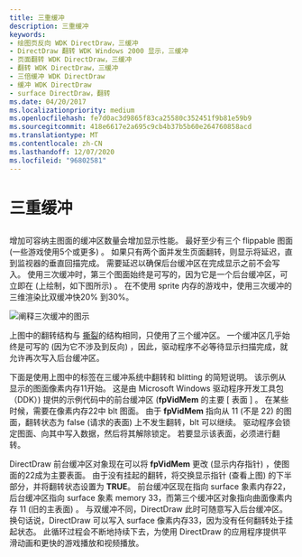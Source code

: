 ```yaml
---
title: 三重缓冲
description: 三重缓冲
keywords:
- 绘图页反向 WDK DirectDraw，三缓冲
- DirectDraw 翻转 WDK Windows 2000 显示，三缓冲
- 页面翻转 WDK DirectDraw，三缓冲
- 翻转 WDK DirectDraw，三缓冲
- 三倍缓冲 WDK DirectDraw
- 缓冲 WDK DirectDraw
- surface DirectDraw，翻转
ms.date: 04/20/2017
ms.localizationpriority: medium
ms.openlocfilehash: fe7d0ac3d9865f83ca25580c352451f9b81e59b9
ms.sourcegitcommit: 418e6617e2a695c9cb4b37b5b60e264760858acd
ms.translationtype: MT
ms.contentlocale: zh-CN
ms.lasthandoff: 12/07/2020
ms.locfileid: "96802581"
---
```

# <a name="triple-buffering"></a>三重缓冲


## <span id="ddk_triple_buffering_gg"></span><span id="DDK_TRIPLE_BUFFERING_GG"></span>


增加可容纳主图面的缓冲区数量会增加显示性能。 最好至少有三个 flippable 图面 (一些游戏使用5个或更多) 。 如果只有两个面并发生页面翻转，则显示将延迟，直到监视器的垂直回描完成。 需要延迟以确保后台缓冲区在完成显示之前不会写入。 使用三次缓冲时，第三个图面始终是可写的，因为它是一个后台缓冲区，可立即在 (上绘制，如下图所示) 。 在不使用 sprite 内存的游戏中，使用三次缓冲的三维渲染比双缓冲快20% 到30%。

![阐释三次缓冲的图示](images/ddfig9.png)

上图中的翻转结构与 [撕裂](tearing.md)的结构相同，只使用了三个缓冲区。 一个缓冲区几乎始终是可写的 (因为它不涉及到反向) ，因此，驱动程序不必等待显示扫描完成，就允许再次写入后台缓冲区。

下面是使用上图中的标签在三缓冲系统中翻转和 blitting 的简短说明。 该示例从显示的图面像素内存11开始。 这是由 Microsoft Windows 驱动程序开发工具包（DDK）) 提供的示例代码中的前台缓冲区 (**fpVidMem** 的主要 \[ 表面 \] 。 在某些时候，需要在像素内存22中 blt 图面。 由于 **fpVidMem** 指向从 11 (不是 22) 的图面，翻转状态为 false (请求的表面) 上不发生翻转，blt 可以继续。 驱动程序会锁定图面、向其中写入数据，然后将其解除锁定。 若要显示该表面，必须进行翻转。

DirectDraw 前台缓冲区对象现在可以将 **fpVidMem** 更改 (显示内存指针) ，使图面的22成为主要表面。 由于没有挂起的翻转，将交换显示指针 (查看上图) 的下半部分，并将翻转状态设置为 **TRUE**。 前台缓冲区现在指向 surface 象素内存22，后台缓冲区指向 surface 象素 memory 33，而第三个缓冲区对象指向曲面像素内存 11 (旧的主表面) 。 与双缓冲不同，DirectDraw 此时可随意写入后台缓冲区。 换句话说，DirectDraw 可以写入 surface 像素内存33，因为没有任何翻转处于挂起状态。 此循环过程会不断地持续下去，为使用 DirectDraw 的应用程序提供平滑动画和更快的游戏播放和视频播放。

 

 





